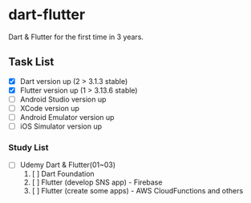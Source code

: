 # dart-flutter

Dart &amp; Flutter for the first time in 3 years.

## Task List

- [x] Dart version up (2 > 3.1.3 stable)
- [x] Flutter version up (1 > 3.13.6 stable)
- [ ] Android Studio version up
- [ ] XCode version up
- [ ] Android Emulator version up
- [ ] iOS Simulator version up

### Study List

- [ ] Udemy Dart & Flutter(01~03)
  1. [ ] Dart Foundation
  2. [ ] Flutter (develop SNS app) - Firebase
  3. [ ] Flutter (create some apps) - AWS CloudFunctions and others
